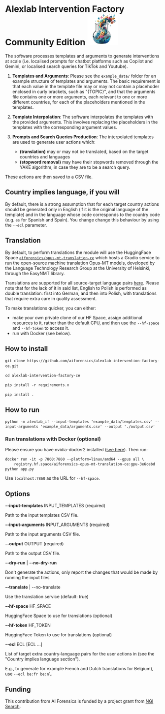 # Alexlab Intervention Factory Community Edition ![Alexlab User Actions Community Edition](alexlab-user-actions.png "Alexlab Intervention Factory Community Edition") 

The software processes templates and arguments to generate interventions at scale (i.e. localised prompts for chatbot platforms such as Copilot and Gemini, or localised search queries for TikTok and Youtube). 

1. **Templates and Arguments**: Please see the `example_data/` folder for an example structure of templates and arguments.
The basic requirement is that each value in the template file may or may not contain a placehoder enclosed in curly brackets, such as "{TOPIC}", and that the arguments file contains one or more arguments, each relevant to one or more different countries, for each of the placeholders mentioned in the templates.

2. **Template Interpolation**: The software interpolates the templates with the provided arguments. This involves replacing the placeholders in the templates with the corresponding argument values.

3. **Prompts and Search Queries Production**: The interpolated templates are used to generate user actions which:
    - **(translation)** 
    may or may not be translated, based on the target countries and languages
    - **(stopword removal)** may have their stopwords removed through the YAKE algorithm, in case they are to be a search query. 

These actions are then saved to a CSV file.

## Country implies language, if you will
By default, there is a strong assumption that for each target country actions should be generated only in English (if it is the original language of the template) and in the language whose code corresponds to the country code (e.g. `es` for Spanish and Spain). You change change this behaviour by using the `--ecl` parameter.

## Translation 
By default, to perform translations the module will use the HuggingFace Space [`aiforensics/opus-mt-translation-ce`](https://huggingface.co/spaces/aiforensics/opus-mt-translation-ce) which hosts a Gradio service to run the open-source machine translation Opus-MT models, developed by the Language Technology Research Group at the University of Helsinki, through the EasyNMT library. 

Translations are supported for all source-target language pairs [here](https://huggingface.co/models?search=opus-mt). Please note that for the lack of it in said list, English to Polish is performed as double translation: first into German, and then into Polish, with translations that require extra care in quality assessment.

To make translations quicker, you can either:
- make your own private clone of our HF Space, assign additional resources to it, rather than the default CPU, and then use the `--hf-space` and `--hf-token` to access it.
- run with Docker (see below).

## How to install

`git clone https://github.com/aiforensics/alexlab-intervention-factory-ce.git`

`cd alexlab-intervention-factory-ce`

`pip install -r requirements.x`

`pip install .`

## How to run

```
python -m alexlab_if --input-templates 'example_data/templates.csv' --input-arguments 'example_data/arguments.csv' --output './output.csv'
````



### Run translations with Docker (optional)

Please ensure you have nvidia-docker2 installed ([see here](https://docs.nvidia.com/datacenter/cloud-native/container-toolkit/latest/install-guide.html)).
Then run:

```
docker run -it -p 7860:7860 --platform=linux/amd64 --gpus all \
	registry.hf.space/aiforensics-opus-mt-translation-ce:gpu-3e6cebd python app.py
```

Use `localhost:7860` as the URL for `--hf-space`.

## Options
  **--input-templates** INPUT_TEMPLATES (required)

  Path to the input templates CSV file.
  
  **--input-arguments** INPUT_ARGUMENTS (required)

  Path to the input arguments CSV file.
  
  **--output** OUTPUT (required)
  
  Path to the output CSV file. 
  
  **--dry-run** | **--no-dry-run**
  
  Don't generate the actions, only report the changes that would be made by running the input files                        
  
  **--translate** | --no-translate
                                              
  Use the translation service (default: true)
  
  **--hf-space** HF_SPACE   
  
  HuggingFace Space to use for translations (optional)
  
  **--hf-token** HF_TOKEN   
  
  HuggingFace Token to use for translations (optional)
  
  
  
  **--ecl** ECL [ECL ...]   
  
  List of target extra country-language pairs for the user actions in  (see the "Country implies language section"). 
  
  E.g., to generate for example French and Dutch translations for Belgium), use `--ecl be:fr be:nl`.

## Funding
This contribution from AI Forensics is funded by a project grant from [NGI Search](https://www.ngisearch.eu/view/Main/).
